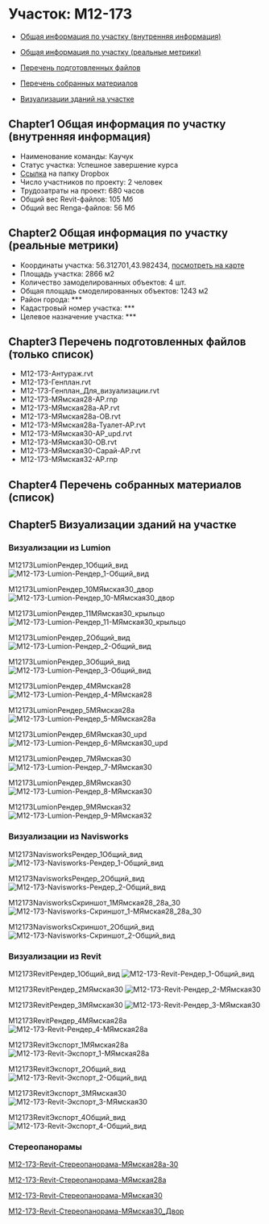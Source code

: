 # Участок: M12-173

* [Общая информация по участку (внутренняя информация)](#Chapter1)

* [Общая информация по участку (реальные метрики)](#Chapter2)

* [Перечень подготовленных файлов](#Chapter3)

* [Перечень собранных материалов](#Chapter4)

* [Визуализации зданий на участке](#Chapter5)

## <a id="test">Chapter1</a> Общая информация по участку (внутренняя информация)
+ Наименование команды: Каучук
+ Статус участка: Успешное завершение курса
+ [Ссылка](https://www.dropbox.com/sh/wvvgv1nw1iqred9/AADqOk_BQZNYlE1Vn-rs-K5va/M12_173?dl=0) на папку Dropbox
+ Число участников по проекту: 2 человек
+ Трудозатраты на проект: 680 часов
+ Общий вес Revit-файлов: 105 Мб
+ Общий вес Renga-файлов: 56 Мб
## <a id="test">Chapter2</a> Общая информация по участку (реальные метрики)
+ Координаты участка: 56.312701,43.982434, [посмотреть на карте](https://yandex.ru/maps/47/nizhny-novgorod/?ll=56.312701%2C43.982434&z=19)
+ Площадь участка: 2866 м2
+ Количество замоделированных объектов: 4 шт.
+ Общая площадь смоделированных объектов: 1243 м2
+ Район города: *** 
+ Кадастровый номер участка: *** 
+ Целевое назначение участка: *** 
## <a id="test">Chapter3</a> Перечень подготовленных файлов (только список)
+ M12-173-Антураж.rvt
+ M12-173-Генплан.rvt
+ M12-173-Генплан_Для_визуализации.rvt
+ M12-173-МЯмская28-АР.rnp
+ M12-173-МЯмская28а-АР.rvt
+ M12-173-МЯмская28а-ОВ.rvt
+ M12-173-МЯмская28а-Туалет-АР.rvt
+ M12-173-МЯмская30-АР_upd.rvt
+ M12-173-МЯмская30-ОВ.rvt
+ M12-173-МЯмская30-Сарай-АР.rvt
+ M12-173-МЯмская32-АР.rnp
## <a id="test">Chapter4</a> Перечень собранных материалов (список)
## <a id="test">Chapter5</a> Визуализации зданий на участке
### Визуализации из Lumion
M12173LumionРендер_1Общий_вид
![M12-173-Lumion-Рендер_1-Общий_вид](/Images/M12_173/M12-173-Lumion-Рендер_1-Общий_вид_Compressed.jpg)

M12173LumionРендер_10МЯмская30_двор
![M12-173-Lumion-Рендер_10-МЯмская30_двор](/Images/M12_173/M12-173-Lumion-Рендер_10-МЯмская30_двор_Compressed.jpg)

M12173LumionРендер_11МЯмская30_крыльцо
![M12-173-Lumion-Рендер_11-МЯмская30_крыльцо](/Images/M12_173/M12-173-Lumion-Рендер_11-МЯмская30_крыльцо_Compressed.jpg)

M12173LumionРендер_2Общий_вид
![M12-173-Lumion-Рендер_2-Общий_вид](/Images/M12_173/M12-173-Lumion-Рендер_2-Общий_вид_Compressed.jpg)

M12173LumionРендер_3Общий_вид
![M12-173-Lumion-Рендер_3-Общий_вид](/Images/M12_173/M12-173-Lumion-Рендер_3-Общий_вид_Compressed.jpg)

M12173LumionРендер_4МЯмская28
![M12-173-Lumion-Рендер_4-МЯмская28](/Images/M12_173/M12-173-Lumion-Рендер_4-МЯмская28_Compressed.jpg)

M12173LumionРендер_5МЯмская28а
![M12-173-Lumion-Рендер_5-МЯмская28а](/Images/M12_173/M12-173-Lumion-Рендер_5-МЯмская28а_Compressed.jpg)

M12173LumionРендер_6МЯмская30_upd
![M12-173-Lumion-Рендер_6-МЯмская30_upd](/Images/M12_173/M12-173-Lumion-Рендер_6-МЯмская30_upd_Compressed.jpg)

M12173LumionРендер_7МЯмская30
![M12-173-Lumion-Рендер_7-МЯмская30](/Images/M12_173/M12-173-Lumion-Рендер_7-МЯмская30_Compressed.jpg)

M12173LumionРендер_8МЯмская30
![M12-173-Lumion-Рендер_8-МЯмская30](/Images/M12_173/M12-173-Lumion-Рендер_8-МЯмская30_Compressed.jpg)

M12173LumionРендер_9МЯмская32
![M12-173-Lumion-Рендер_9-МЯмская32](/Images/M12_173/M12-173-Lumion-Рендер_9-МЯмская32_Compressed.jpg)

### Визуализации из Navisworks
M12173NavisworksРендер_1Общий_вид
![M12-173-Navisworks-Рендер_1-Общий_вид](/Images/M12_173/M12-173-Navisworks-Рендер_1-Общий_вид_Compressed.jpg)

M12173NavisworksРендер_2Общий_вид
![M12-173-Navisworks-Рендер_2-Общий_вид](/Images/M12_173/M12-173-Navisworks-Рендер_2-Общий_вид_Compressed.jpg)

M12173NavisworksСкриншот_1МЯмская28_28а_30
![M12-173-Navisworks-Скриншот_1-МЯмская28_28а_30](/Images/M12_173/M12-173-Navisworks-Скриншот_1-МЯмская28_28а_30_Compressed.jpg)

M12173NavisworksСкриншот_2Общий_вид
![M12-173-Navisworks-Скриншот_2-Общий_вид](/Images/M12_173/M12-173-Navisworks-Скриншот_2-Общий_вид_Compressed.jpg)

### Визуализации из Revit
M12173RevitРендер_1Общий_вид
![M12-173-Revit-Рендер_1-Общий_вид](/Images/M12_173/M12-173-Revit-Рендер_1-Общий_вид_Compressed.jpg)

M12173RevitРендер_2МЯмская30
![M12-173-Revit-Рендер_2-МЯмская30](/Images/M12_173/M12-173-Revit-Рендер_2-МЯмская30_Compressed.jpg)

M12173RevitРендер_3МЯмская30
![M12-173-Revit-Рендер_3-МЯмская30](/Images/M12_173/M12-173-Revit-Рендер_3-МЯмская30_Compressed.jpg)

M12173RevitРендер_4МЯмская28а
![M12-173-Revit-Рендер_4-МЯмская28а](/Images/M12_173/M12-173-Revit-Рендер_4-МЯмская28а_Compressed.jpg)

M12173RevitЭкспорт_1МЯмская28а
![M12-173-Revit-Экспорт_1-МЯмская28а](/Images/M12_173/M12-173-Revit-Экспорт_1-МЯмская28а_Compressed.jpg)

M12173RevitЭкспорт_2Общий_вид
![M12-173-Revit-Экспорт_2-Общий_вид](/Images/M12_173/M12-173-Revit-Экспорт_2-Общий_вид_Compressed.jpg)

M12173RevitЭкспорт_3МЯмская30
![M12-173-Revit-Экспорт_3-МЯмская30](/Images/M12_173/M12-173-Revit-Экспорт_3-МЯмская30_Compressed.jpg)

M12173RevitЭкспорт_4Общий_вид
![M12-173-Revit-Экспорт_4-Общий_вид](/Images/M12_173/M12-173-Revit-Экспорт_4-Общий_вид_Compressed.jpg)

### Стереопанорамы
[M12-173-Revit-Стереопанорама-МЯмская28а-30](https://pano.autodesk.com/pano.html?url=jpgs/fd0c2d74-130b-4ef5-a897-548adb3b93db&version=2)

[M12-173-Revit-Стереопанорама-МЯмская28а](https://pano.autodesk.com/pano.html?url=jpgs/46e5dbbb-2aec-46b4-8625-1239e7cb40ba&version=2)

[M12-173-Revit-Стереопанорама-МЯмская30](https://pano.autodesk.com/pano.html?url=jpgs/13c4da1c-3596-4bbd-b90a-ee83261f2fa8&version=2)

[M12-173-Revit-Стереопанорама-МЯмская30_Двор](https://pano.autodesk.com/pano.html?url=jpgs/abd44cd1-b4d3-490c-847d-58d1a7541902&version=2)

